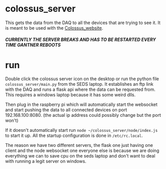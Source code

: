 # colossus_server

This gets the data from the DAQ to all the devices that are trying to see it.  It is meant to be used with the [Colossus_website](https://github.com/cyficowley/colossus_website/).


##### CURRENTLY THE SERVER BREAKS AND HAS TO BE RESTARTED EVERY TIME GANTNER REBOOTS

# run

Double click the colossus server icon on the desktop or run the python file `colossus_server/main.py` from the SEDS laptop. It establishes an ftp link with the DAQ and runs a flask api where the data can be requested from.  This requires a windows laptop because it has some weird dlls.

Then plug in the raspberry pi which will automatically start the websocket and start pushing the data to all connected devices on port 192.168.100:8080. (the actual ip address could possibly change but the port won't)

If it doesn't automatically start run `node ~/colossus_server/node/index.js` to start it up. All the startup configuration is done in `/etc/rc.local`.

The reason we have two different servers, the flask one just having one client and the node websocket one everyone else is because we are doing everything we can to save cpu on the seds laptop  and don't want to deal with running a legit server on windows.
